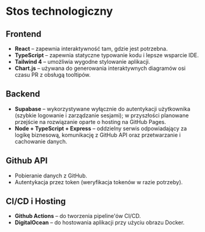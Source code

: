 # Stos technologiczny

## Frontend
- **React** – zapewnia interaktywność tam, gdzie jest potrzebna.
- **TypeScript** – zapewnia statyczne typowanie kodu i lepsze wsparcie IDE.
- **Tailwind 4** – umożliwia wygodne stylowanie aplikacji.
- **Chart.js** – używana do generowania interaktywnych diagramów osi czasu PR z obsługą tooltipów.

## Backend
- **Supabase** – wykorzystywane wyłącznie do autentykacji użytkownika (szybkie logowanie i zarządzanie sesjami); w przyszłości planowane przejście na rozwiązanie oparte o hosting na GitHub Pages.
- **Node + TypeScript + Express** – oddzielny serwis odpowiadający za logikę biznesową, komunikację z GitHub API oraz przetwarzanie i cachowanie danych.

## Github API
- Pobieranie danych z GitHub.
- Autentykacja przez token (weryfikacja tokenów w razie potrzeby).

## CI/CD i Hosting
- **Github Actions** – do tworzenia pipeline'ów CI/CD.
- **DigitalOcean** – do hostowania aplikacji przy użyciu obrazu Docker.